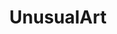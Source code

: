 ---
title: UnusualArt
crosslinks:
- livven
- ImaginaryCharacters
- museum
- PrequelMemes
- ImaginaryBodyscapes
- squidsgonewild
- sadcringe
- ImaginaryHorrors
---